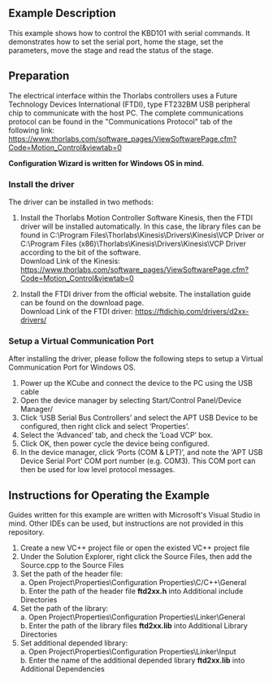 ## Example Description
This example shows how to control the KBD101 with serial commands.
It demonstrates how to set the serial port, home the stage, set the parameters, move the stage and read the status of the stage.

## Preparation
The electrical interface within the Thorlabs controllers uses a Future Technology Devices International (FTDI), type FT232BM USB peripheral chip to communicate with the host PC. The complete communications protocol can be found in the "Communications Protocol" tab of the following link:
https://www.thorlabs.com/software_pages/ViewSoftwarePage.cfm?Code=Motion_Control&viewtab=0  

**Configuration Wizard is written for Windows OS in mind.**
### Install the driver
The driver can be installed in two methods:
1. Install the Thorlabs Motion Controller Software Kinesis, then the FTDI driver will be installed automatically. In this case, the library files can be found in C:\Program Files\Thorlabs\Kinesis\Drivers\Kinesis\VCP Driver or C:\Program Files (x86)\Thorlabs\Kinesis\Drivers\Kinesis\VCP Driver according to the bit of the software.  
Download Link of the Kinesis: https://www.thorlabs.com/software_pages/ViewSoftwarePage.cfm?Code=Motion_Control&viewtab=0

2. Install the FTDI driver from the official website. The installation guide can be found on the download page.   
Download Link of the FTDI driver: https://ftdichip.com/drivers/d2xx-drivers/
### Setup a Virtual Communication Port
After installing the driver, please follow the following steps to setup a Virtual Communication Port for Windows OS. 
1. Power up the KCube and connect the device to the PC using the USB cable
2. Open the device manager by selecting Start/Control Panel/Device Manager/
3. Click ‘USB Serial Bus Controllers’ and select the APT USB Device to be configured, then right click and select ‘Properties’.
4. Select the ‘Advanced’ tab, and check the ‘Load VCP’ box.
5. Click OK, then power cycle the device being configured.
6. In the device manager, click ‘Ports (COM & LPT)’, and note the ‘APT USB Device Serial Port’ COM port number (e.g. COM3). This COM port can then be used for low level protocol messages.

## Instructions for Operating the Example
Guides written for this example are written with Microsoft's Visual Studio in mind. Other IDEs can be used, but instructions are not provided in this repository.
1) Create a new VC++ project file or open the existed VC++ project file
2) Under the Solution Explorer, right click the Source Files, then add the Source.cpp to the Source Files
3) Set the path of the header file:   
   a. Open Project\Properties\Configuration Properties\C/C++\General  
   b. Enter the path of the header file **ftd2xx.h** into Additional include Directories 
4) Set the path of the library:  
   a. Open Project\Properties\Configuration Properties\Linker\General  
   b. Enter the path of the library files **ftd2xx.lib** into Additional Library Directories 
5) Set additional depended library:  
   a. Open Project\Properties\Configuration Properties\Linker\Input  
   b. Enter the name of the additional depended library **ftd2xx.lib** into Additional Dependencies
